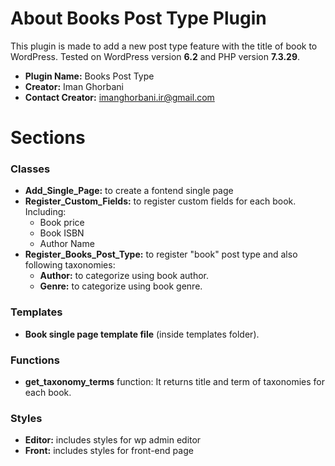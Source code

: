 # About Books Post Type Plugin
This plugin is made to add a new post type feature with the title of book to WordPress. Tested on WordPress version **6.2** and PHP version **7.3.29**.
- **Plugin Name:** Books Post Type
- **Creator:** Iman Ghorbani
- **Contact Creator:** imanghorbani.ir@gmail.com


# Sections
### Classes
- **Add_Single_Page:** to create a fontend single page
- **Register_Custom_Fields:** to register custom fields for each book. Including:
    - Book price
    - Book ISBN
    - Author Name
- **Register_Books_Post_Type:** to register "book" post type and also following taxonomies:
    - **Author:** to categorize using book author.
    - **Genre:** to categorize using book genre.

### Templates
- **Book single page template file** (inside templates folder).

### Functions
- **get_taxonomy_terms** function: It returns title and term of taxonomies for each book.

### Styles
- **Editor:** includes styles for wp admin editor
- **Front:** includes styles for front-end page
